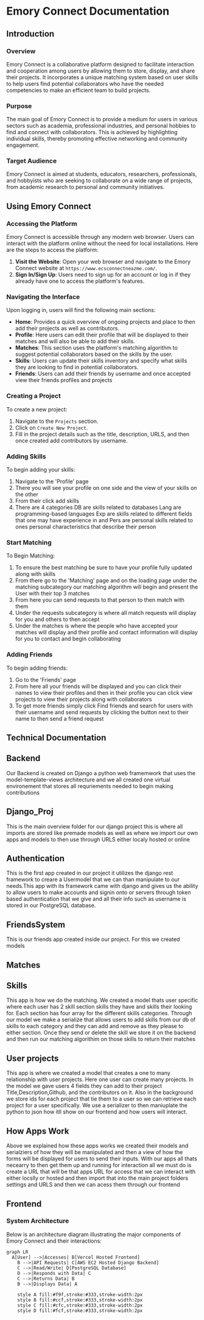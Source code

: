 # Emory Connect Documentation

## Introduction

### Overview
Emory Connect is a collaborative platform designed to facilitate interaction and cooperation among users by allowing them to store, display, and share their projects. It incorporates a unique matching system based on user skills to help users find potential collaborators who have the needed competencies to make an efficient team to build projects.

### Purpose
The main goal of Emory Connect is to provide a medium for users in various sectors such as academia, professional industries, and personal hobbies to find and connect with collaborators. This is achieved by highlighting individual skills, thereby promoting effective networking and community engagement.

### Target Audience
Emory Connect is aimed at students, educators, researchers, professionals, and hobbyists who are seeking to collaborate on a wide range of projects, from academic research to personal and community initiatives.

## Using Emory Connect

### Accessing the Platform
Emory Connect is accessible through any modern web browser. Users can interact with the platform online without the need for local installations. Here are the steps to access the platform:

1. **Visit the Website**: Open your web browser and navigate to the Emory Connect website at `https://www.ecsconnectneazme.com/`.
2. **Sign In/Sign Up**: Users need to sign up for an account or log in if they already have one to access the platform's features.

### Navigating the Interface
Upon logging in, users will find the following main sections:

- **Home**: Provides a quick overview of ongoing projects and place to then add their projects as well as contributors.
- **Profile**: Here users can edit their profile that will be displayed to their matches and will also be able to add their skills.
- **Matches**: This section uses the platform's matching algorithm to suggest potential collaborators based on the skills by the user.
- **Skills**: Users can update their skills inventory and specify what skills they are looking to find in potential collaborators.
- **Friends**: Users can add their friends by username and once accepted view their friends profiles and projects



### Creating a Project
To create a new project:

1. Navigate to the `Projects` section.
2. Click on `Create New Project`.
3. Fill in the project details such as the title, description, URLS, and then once created add contributors by username.

### Adding Skills
To begin adding your skills:

1. Navigate to the 'Profile' page
2. There you will see your profile on one side and the view of your skills on the other
3. From their click add skills
4. There are 4 categories DB are skills related to databases Lang are programming-based languages Exp are skills related to different fields that one may have experience in and Pers are personal skills related to ones personal characteristics that describe their person 

### Start Matching
To Begin Matching:

1. To ensure the best matching be sure to have your profile fully updated along with skills
2. From there go to the 'Matching' page and on the loading page under the matching subcategory our matching algorithm will begin and present the User with their top 3 matches
3. From here you can send requests to that person to then match with them
4. Under the requests subcategory is where all match requests will display for you and others to then accept
5. Under the matches is where the people who have accepted your matches will display and their profile and contact information will display for you to contact and begin collaborating

### Adding Friends 
To begin adding friends:

1. Go to the 'Friends' page
2. From here all your friends will be displayed and you can click their names to view their profiles and then in their profile you can click view projects to view their projects along with collaborators
3. To get more friends simply click Find friends and search for users with their username and send requests by clicking the button next to their name to then send a friend request

   
## Technical Documentation

## Backend 

Our Backend is created on Django a python web framemwork that uses the model-template-views architecture and we all created one virtual environement that stores all requriements needed to begin making contributions

## Django_Proj
This is the main overview folder for our django project this is where all imports are stored like premade models as well as where we import our own apps and models to then use through URLS either localy hosted or online 

## Authentication
This is the first app created in our project it utilizes the django rest framework to creare a Usermodel that we can than manipulate to our needs.This app with its framework came with django and gives us the ability to allow users to make accounts and signin onto or servers through token based authentication that we give and all their info such as username is stored in our PostgreSQL database. 

## FriendsSystem
This is our friends app created inside our project. For this we created models 

## Matches 

## Skills 
This app is how we do the matching. We created a model thats user specific where each user has 2 skill section skills they have and skills their looking for. Each section has four array for the different skills categories. Through our model we make a serialize that allows users to add skills from our db of skills to each category and they can add and remove as they please to either section. Once they send or delete the skill we store it on the backend and then run our matching algorithim on those skills to return their matches 

## User projects 
This app is where we created a model that creates a one to many relationship with user projects. Here one user can create many projects. In the model we gave users 4 fields they can add to their project Title,Description,Github, and the contributors on it. Also in the background we store ids for each project that tie them to a user so we can retrieve each project for a user specifically. We use a serializer to then maniuplate the python to json how itll show on our frontend and how users will interact. 

## How Apps Work 
Above we explained how these apps works we created their models and serialziers of how they will be manipulated and then a view of how the forms will be displayed for users to send their inputs. With our apps all thats necearry to then get them up and running for interaction all we must do is create a URL that will be that apps URL for access that we can interact with either locslly or hosted and then import that into the main project folders settings and URLS and then we can acess them through our frontend 


## Frontend 

### System Architecture
Below is an architecture diagram illustrating the major components of Emory Connect and their interactions:

```mermaid
graph LR
  A[User] -->|Accesses| B[Vercel Hosted Frontend]
    B -->|API Requests| C[AWS EC2 Hosted Django Backend]
    C -->|Read/Write| D[PostgreSQL Database]
    D -->|Responds with Data| C
    C -->|Returns Data| B
    B -->|Displays Data| A

    style A fill:#f9f,stroke:#333,stroke-width:2px
    style B fill:#ccf,stroke:#333,stroke-width:2px
    style C fill:#cfc,stroke:#333,stroke-width:2px
    style D fill:#fcf,stroke:#333,stroke-width:2px

